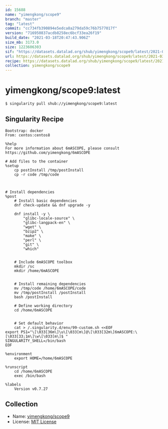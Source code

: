 ```yaml
---
id: 15688
name: "yimengkong/scope9"
branch: "master"
tag: "latest"
commit: "cc734fb390894e5edca8a279da59c76b7577017f"
version: "716950837acdb8258ec6bcf33ea26f19"
build_date: "2021-03-18T20:47:43.906Z"
size_mb: 3173.0
size: 1223606303
sif: "https://datasets.datalad.org/shub/yimengkong/scope9/latest/2021-03-18-cc734fb3-71695083/716950837acdb8258ec6bcf33ea26f19.sif"
url: https://datasets.datalad.org/shub/yimengkong/scope9/latest/2021-03-18-cc734fb3-71695083/
recipe: https://datasets.datalad.org/shub/yimengkong/scope9/latest/2021-03-18-cc734fb3-71695083/Singularity
collection: yimengkong/scope9
---
```


# yimengkong/scope9:latest

```bash
$ singularity pull shub://yimengkong/scope9:latest
```

## Singularity Recipe

```singularity
Bootstrap: docker
From: centos:centos8

%help
For more information about 6mASCOPE, please consult https://github.com/yimengkong/6mASCOPE

# Add files to the container
%setup
    cp postInstall /tmp/postInstall
    cp -r code /tmp/code


    
# Install dependencies
%post
    # Install basic dependencies
    dnf check-update && dnf upgrade -y

    dnf install -y \
        "glibc-locale-source" \
        "glibc-langpack-en" \
        "wget" \
        "bzip2" \
        "make" \
        "perl" \
        "git" \
	    "which"


    # Include 6mASCOPE toolbox
    mkdir /sc
    mkdir /home/6mASCOPE
    
    
    # Install remaining dependencies
    mv /tmp/code /home/6mASCOPE/code
    mv /tmp/postInstall /postInstall
    bash /postInstall

    # Define working directory
    cd /home/6mASCOPE
    

    # Set default behavior
    cat > /.singularity.d/env/99-custom.sh <<EOF
export PS1="\[\033[36m\]\u\[\033[m\]@\[\033[32m\]6mASCOPE:\[\033[33;1m\]\w\[\033[m\]$ "
SINGULARITY_SHELL=/bin/bash
EOF

%environment
    export HOME=/home/6mASCOPE

%runscript
    cd /home/6mASCOPE
    exec /bin/bash

%labels
    Version v0.7.27
```

## Collection

 - Name: [yimengkong/scope9](https://github.com/yimengkong/scope9)
 - License: [MIT License](https://api.github.com/licenses/mit)

